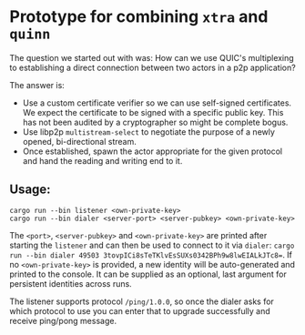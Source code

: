 # Prototype for combining `xtra` and `quinn`

The question we started out with was: How can we use QUIC's multiplexing to establishing a direct connection between two actors in a p2p application?

The answer is:

- Use a custom certificate verifier so we can use self-signed certificates.
  We expect the certificate to be signed with a specific public key.
  This has not been audited by a cryptographer so might be complete bogus.
- Use libp2p `multistream-select` to negotiate the purpose of a newly opened, bi-directional stream.
- Once established, spawn the actor appropriate for the given protocol and hand the reading and writing end to it.

## Usage:

```shell
cargo run --bin listener <own-private-key>
cargo run --bin dialer <server-port> <server-pubkey> <own-private-key>
```

The `<port>`, `<server-pubkey>` and `<own-private-key>` are printed after starting the `listener` and can then be used to connect to it via `dialer`: `cargo run --bin dialer 49503 3tovpICi8sTeTKlvEsSUXs0342BPh9w8lwEIALkJTc8=`.
If no `<own-private-key>` is provided, a new identity will be auto-generated and printed to the console.
It can be supplied as an optional, last argument for persistent identities across runs.

The listener supports protocol `/ping/1.0.0`, so once the dialer asks for which protocol to use you can enter that to upgrade successfully and receive ping/pong message.
